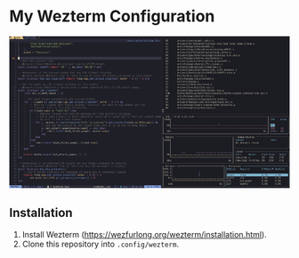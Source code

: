 # My Wezterm Configuration

[![Screenshot of my Wezterm configuration](./WeztermScreen_thumb.png)](./WeztermScreen.png)

## Installation

1. Install Wezterm (https://wezfurlong.org/wezterm/installation.html).
2. Clone this repository into `.config/wezterm`.

